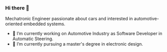 ### Hi there 👋
Mechatronic Engineer passionate about cars and interested in automotive-oriented embedded systems.

- 🔭 I’m currently working on Automotive Industry as Software Developer in Automatic Steering.
- 🌱 I’m currently pursuing a master's degree in electronic design.


<!--
**joshuabg96/joshuabg96** is a ✨ _special_ ✨ repository because its `README.md` (this file) appears on your GitHub profile.

Here are some ideas to get you started:



- 👯 I’m looking to collaborate on ...
- 🤔 I’m looking for help with ...
- 💬 Ask me about ...
- 📫 How to reach me: ...
- 😄 Pronouns: ...
- ⚡ Fun fact: ...
-->
